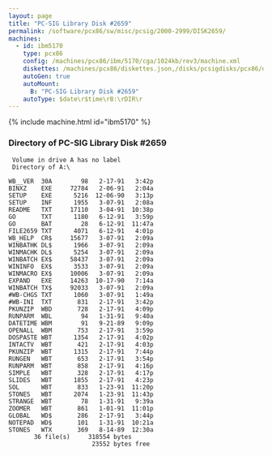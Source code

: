 ```yaml
---
layout: page
title: "PC-SIG Library Disk #2659"
permalink: /software/pcx86/sw/misc/pcsig/2000-2999/DISK2659/
machines:
  - id: ibm5170
    type: pcx86
    config: /machines/pcx86/ibm/5170/cga/1024kb/rev3/machine.xml
    diskettes: /machines/pcx86/diskettes.json,/disks/pcsigdisks/pcx86/diskettes.json
    autoGen: true
    autoMount:
      B: "PC-SIG Library Disk #2659"
    autoType: $date\r$time\rB:\rDIR\r
---
```


{% include machine.html id="ibm5170" %}

### Directory of PC-SIG Library Disk #2659

     Volume in drive A has no label
     Directory of A:\

    WB__VER  30A        98   2-17-91   3:42p
    BINXZ    EXE     72784   2-06-91   2:04a
    SETUP    EXE      5216  12-06-90   3:13p
    SETUP    INF      1955   3-07-91   2:08a
    README   TXT     17110   3-04-91  10:38p
    GO       TXT      1180   6-12-91   3:59p
    GO       BAT        28   6-12-91  11:47a
    FILE2659 TXT      4071   6-12-91   4:01p
    WB_HELP  CR$     15677   3-07-91   2:09a
    WINBATHK DL$      1966   3-07-91   2:09a
    WINMACHK DL$      5254   3-07-91   2:09a
    WINBATCH EX$     58437   3-07-91   2:09a
    WININFO  EX$      3533   3-07-91   2:09a
    WINMACRO EX$     10006   3-07-91   2:09a
    EXPAND   EXE     14263  10-17-90   7:14a
    WINBATCH TX$     92033   3-07-91   2:09a
    #WB-CHGS TXT      1060   3-07-91   1:49a
    #WB-INI  TXT       831   2-17-91   3:42p
    PKUNZIP  WBD       728   2-17-91   4:09p
    RUNPARM  WBL        94   1-31-91   9:40a
    DATETIME WBM        91   9-21-89   9:09p
    OPENALL  WBM       753   2-17-91   3:59p
    DOSPASTE WBT      1354   2-17-91   4:02p
    INTACTV  WBT       421   2-17-91   4:03p
    PKUNZIP  WBT      1315   2-17-91   7:44p
    RUNGEN   WBT       653   2-17-91   3:54p
    RUNPARM  WBT       858   2-17-91   4:16p
    SIMPLE   WBT       328   2-17-91   4:17p
    SLIDES   WBT      1855   2-17-91   4:23p
    SOL      WBT       833   1-23-91  11:20p
    STONES   WBT      2074   1-23-91  11:43p
    STRANGE  WBT        78   1-31-91   9:39a
    ZOOMER   WBT       861   1-01-91  11:01p
    GLOBAL   WD$       286   2-17-91   3:44p
    NOTEPAD  WD$       101   1-31-91  10:21a
    STONES   WTX       369   8-14-89  12:30a
           36 file(s)     318554 bytes
                           23552 bytes free
